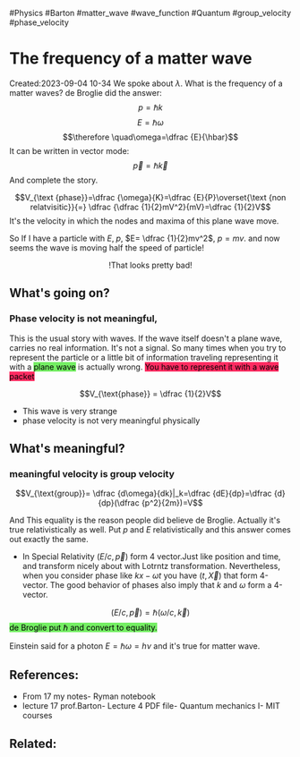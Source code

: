 #Physics #Barton #matter_wave #wave_function #Quantum #group_velocity #phase_velocity
#  The frequency of a matter wave
Created:2023-09-04 10-34
We spoke about $\lambda$. What is the frequency of a matter waves?
de Broglie did the answer:
$$p=\hbar k$$
$$E=\hbar \omega$$
$$\therefore \quad\omega=\dfrac {E}{\hbar}$$
It can be written in vector mode: 
$$\vec{p}=\hbar \vec{k}$$
And complete the story.

$$V_{\text {phase}}=\dfrac {\omega}{K}=\dfrac {E}{P}\overset{\text {non relatvisitic}}{=} \dfrac {\dfrac {1}{2}mV^2}{mV}=\dfrac {1}{2}V$$
It's the velocity in which the nodes and maxima of this plane wave move.

So If I have a particle with $E,\; p$, $E= \dfrac {1}{2}mv^2$, $p=mv$. and now seems the wave is moving half the speed of particle!

$$\text{!That looks pretty bad!}$$

## What's going on? 
###  Phase velocity is not meaningful,
This is the usual story with waves. If the wave itself doesn't a plane wave, carries no real information. It's not a signal. So many times when you try to represent the particle or a little bit of information traveling representing it with a <mark style="background: #2BE611A6;">plane wave</mark> is actually wrong. <mark style="background: #FF2C61;">You have to represent it with a wave packet</mark>

$$V_{\text{phase}} = \dfrac {1}{2}V$$
- This wave is very strange
- phase velocity is not very meaningful physically

## What's meaningful? 
###  meaningful velocity is group velocity

$$V_{\text{group}}= \dfrac {d\omega}{dk}|_k=\dfrac {dE}{dp}=\dfrac {d}{dp}(\dfrac {p^2}{2m})=V$$

And This equality is the reason people did believe de Broglie. Actually it's true relativistically as well. Put $p$ and $E$ relativistically and this answer comes out exactly the same.


* In Special Relativity $(E/c,\vec{p})$ form 4 vector.Just like position and time, and transform nicely about with Lotrntz transformation. Nevertheless, when you consider phase like $kx-\omega t$ you have $(t,\vec{X})$ that form 4-vector. The good behavior of phases also imply that $k$ and $\omega$ form a 4-vector.

$$(E/c,\vec{p}) = \hbar(\omega/c,\vec{k})$$  <mark style="background: #2BE611A6;">de Broglie put $\hbar$ and convert to equality.</mark>

Einstein said for a photon $E=\hbar \omega = h\nu$ and it's true for matter wave.

## References:
-  From 17 my notes- Ryman notebook
- lecture 17 prof.Barton- Lecture 4 PDF file- Quantum mechanics I- MIT courses
## Related:



